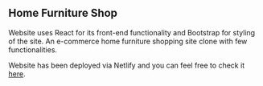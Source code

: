 ## Home Furniture Shop

Website uses React for its front-end functionality and Bootstrap for styling of the site.
An e-commerce home furniture shopping site clone with few functionalities.

Website has been deployed via Netlify and you can feel free to check it [here](https://react-shop-homepage.netlify.app/).



